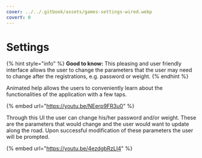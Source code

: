 ```yaml
---
cover: ../../.gitbook/assets/games-settings-wired.webp
coverY: 0
---
```


# Settings

{% hint style="info" %}
**Good to know:** This pleasing and user friendly interface allows the user to change the parameters that the user may need to change after the registrations, e.g. password or weight.
{% endhint %}

Animated help allows the users to conveniently learn about the functionalities of the application with a few taps.

{% embed url="https://youtu.be/NEerp9FR3u0" %}

Through this UI the user can change his/her password and/or weight. These are the parameters that would change and the user would want to update along the road. Upon successful modification of these parameters the user will be prompted.

{% embed url="https://youtu.be/4ezdgbRzLI4" %}
